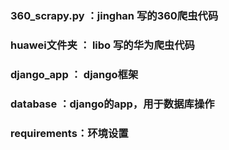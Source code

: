 ### 360_scrapy.py ：jinghan 写的360爬虫代码
### huawei文件夹 ： libo 写的华为爬虫代码
### django_app ： django框架
### database ：django的app，用于数据库操作
### requirements：环境设置
